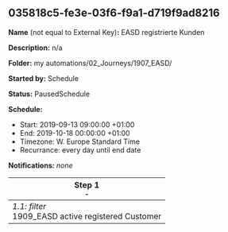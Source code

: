 ## 035818c5-fe3e-03f6-f9a1-d719f9ad8216

**Name** (not equal to External Key)**:** EASD registrierte Kunden

**Description:** n/a

**Folder:** my automations/02_Journeys/1907_EASD/

**Started by:** Schedule

**Status:** PausedSchedule

**Schedule:**

* Start: 2019-09-13 09:00:00 +01:00
* End: 2019-10-18 00:00:00 +01:00
* Timezone: W. Europe Standard Time
* Recurrance: every day until end date

**Notifications:** _none_


| Step 1<br>_<small>-</small>_ |
| --- |
| _1.1: filter_<br>1909_EASD active registered Customer |
